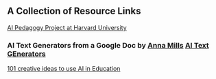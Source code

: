 ## A Collection of Resource Links
[AI Pedagogy Project at Harvard University](https://aipedagogy.org/)
### AI Text Generators from a Google Doc by [Anna Mills](http://www.annarmills.com) [AI Text GEnerators](https://docs.google.com/document/d/1V1drRG1XlWTBrEwgGqd-cCySUB12JrcoamB5i16-Ezw/edit#heading=h.sot8caygc8jr)
[101 creative ideas to use AI in Education](https://creativehecommunity.wordpress.com/2023/06/23/oa-book-101-creative-ideas-to-use-ai-in-education/)
